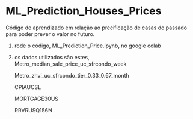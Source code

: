 # ML_Prediction_Houses_Prices

Código de aprendizado em relação ao precificação de casas do passado para poder prever o valor no futuro.

1. rode o código, ML_Prediction_Price.ipynb, no google colab
2. os dados utilizados são estes,
    Metro_median_sale_price_uc_sfrcondo_week
    
    Metro_zhvi_uc_sfrcondo_tier_0.33_0.67_month
    
    CPIAUCSL
    
    MORTGAGE30US
    
    RRVRUSQ156N
